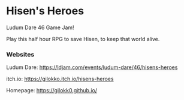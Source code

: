 # Hisen's Heroes
Ludum Dare 46 Game Jam!

Play this half hour RPG to save Hisen, to keep that world alive.


### Websites
Ludum Dare: https://ldjam.com/events/ludum-dare/46/hisens-heroes

itch.io: https://gilokko.itch.io/hisens-heroes

Homepage: https://gilokk0.github.io/

